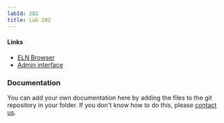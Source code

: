 ```yaml
---
labId: 202
title: Lab 202
---
```


#### Links

- [ELN Browser](https://openbis-empa-lab202.ethz.ch/)
- [Admin interface](https://openbis-empa-lab202.ethz.ch/openbis/webapp/openbis-ng-ui)

### Documentation

You can add your own documentation here by adding the files to the git repository in your folder.
If you don't know how to do this, please [contact us](/documentation/openbis/getting-started/support/).
